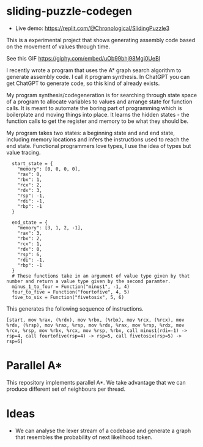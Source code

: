 # sliding-puzzle-codegen

 * Live demo: https://replit.com/@Chronological/SlidingPuzzle3

This is a experimental project that shows generating assembly code based on the movement of values through time.

See this GIF https://giphy.com/embed/uOb99bhj98Mgi0UeBl

I recently wrote a program that uses the A* graph search algorithm to generate assembly code. I call it program synthesis. In ChatGPT you can get ChatGPT to generate code, so this kind of already exists.

My program synthesis/codegeneration is for searching through state space of a program to allocate variables to values and arrange state for function calls. It is meant to automate the boring part of programming which is boilerplate and moving things into place. It learns the hidden states - the function calls to get the register and memory to be what they should be.

My program takes two states: a beginning state and and end state, including memory locations and infers the instructions used to reach the end state. Functional programmers love types, I use the idea of types but value tracing.
```
  start_state = {
    "memory": [0, 0, 0, 0],
    "rax": 0,
    "rbx": 1,
    "rcx": 2,
    "rdx": 3,
    "rsp": -1,
    "rdi": -1,
    "rbp": -1
  }

  end_state = {
    "memory": [3, 1, 2, -1],
    "rax": 3,
    "rbx": 2,
    "rcx": 1,
    "rdx": 0,
    "rsp": 6,
    "rdi": -1,
    "rbp": -1
  }
  # These functions take in an argument of value type given by that number and return a value type given by the second paramter.
  minus_1_to_four = Function("minus1", -1, 4)
  four_to_five = Function("fourtofive", 4, 5)
  five_to_six = Function("fivetosix", 5, 6)
```

This generates the following sequence of instructions.

```
[start, mov %rax, (%rdx), mov %rbx, (%rbx), mov %rcx, (%rcx), mov %rdx, (%rsp), mov %rax, %rsp, mov %rdx, %rax, mov %rsp, %rdx, mov %rcx, %rsp, mov %rbx, %rcx, mov %rsp, %rbx, call minus1(rdi=-1) -> rsp=4, call fourtofive(rsp=4) -> rsp=5, call fivetosix(rsp=5) -> rsp=6]
```

# Parallel A*

This repository implements parallel A*. We take advantage that we can produce different set of neighbours per thread.

# Ideas

* We can analyse the lexer stream of a codebase and generate a graph that resembles the probability of next likelihood token.

